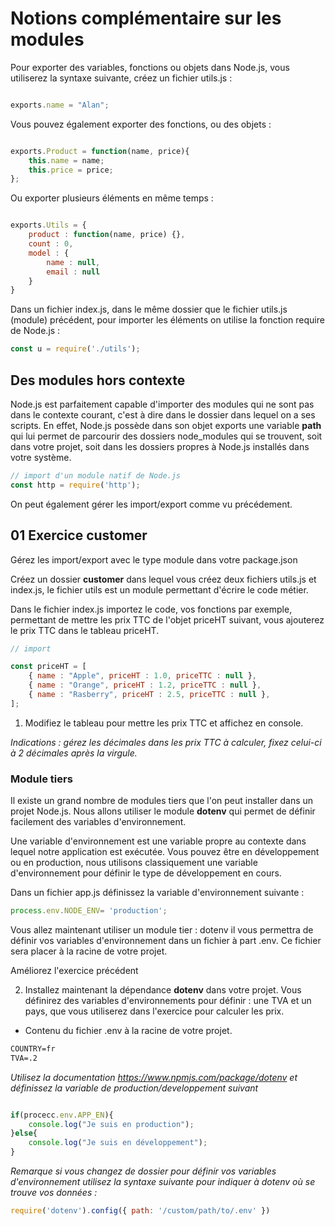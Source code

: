 # Notions complémentaire sur les modules

Pour exporter des variables, fonctions ou objets dans Node.js, vous utiliserez la syntaxe suivante, créez un fichier utils.js :

```js

exports.name = "Alan";

```

Vous pouvez également exporter des fonctions, ou des objets :

```js

exports.Product = function(name, price){
    this.name = name;
    this.price = price;
};
```

Ou exporter plusieurs éléments en même temps :

```js

exports.Utils = {
    product : function(name, price) {},
    count : 0,
    model : {
        name : null, 
        email : null
    }
}
```

Dans un fichier index.js, dans le même dossier que le fichier utils.js (module) précédent, pour importer les éléments on utilise la fonction require de Node.js :

```js
const u = require('./utils');

```

## Des modules hors contexte

Node.js est parfaitement capable d'importer des modules qui ne sont pas dans le contexte courant, c'est à dire dans le dossier dans lequel on a ses scripts. En effet, Node.js possède dans son objet exports une variable **path** qui lui permet de parcourir des dossiers node_modules qui se trouvent, soit dans votre projet, soit dans les dossiers propres à Node.js installés dans votre système.

```js
// import d'un module natif de Node.js
const http = require('http');
```

On peut également gérer les import/export comme vu précédement.

## 01 Exercice customer

Gérez les import/export avec le type module dans votre package.json

Créez un dossier **customer** dans lequel vous créez deux fichiers utils.js et index.js, le fichier utils est un module permettant d'écrire le code métier.

Dans le fichier index.js importez le code, vos fonctions par exemple, permettant de mettre les prix TTC de l'objet priceHT suivant, vous ajouterez le prix TTC dans le tableau priceHT.

```js
// import 

const priceHT = [
    { name : "Apple", priceHT : 1.0, priceTTC : null },
    { name : "Orange", priceHT : 1.2, priceTTC : null },
    { name : "Rasberry", priceHT : 2.5, priceTTC : null },
];

```

1. Modifiez le tableau pour mettre les prix TTC et affichez en console.

*Indications : gérez les décimales dans les prix TTC à calculer, fixez celui-ci à 2 décimales après la virgule.*

### Module tiers

Il existe un grand nombre de modules tiers que l'on peut installer dans un projet Node.js. Nous allons utiliser le module **dotenv** qui permet de définir facilement des variables d'environnement.

Une variable d'environnement est une variable propre au contexte dans lequel notre application est exécutée. Vous pouvez être en développement ou en production, nous utilisons classiquement une variable d'environnement pour définir le type de développement en cours.

Dans un fichier app.js définissez la variable d'environnement suivante :

```js
process.env.NODE_ENV= 'production';
```

Vous allez maintenant utiliser un module tier : dotenv il vous permettra de définir vos variables d'environnement dans un fichier à part .env. Ce fichier sera placer à la racine de votre projet.


Améliorez l'exercice précédent 

2. Installez maintenant la dépendance **dotenv** dans votre projet. Vous définirez des variables d'environnements pour définir : une TVA et un pays, que vous utiliserez dans l'exercice pour calculer les prix.


- Contenu du fichier .env à la racine de votre projet.

```txt
COUNTRY=fr
TVA=.2
```

*Utilisez la documentation https://www.npmjs.com/package/dotenv et définissez la variable de production/developpement suivant*

```js

if(procecc.env.APP_EN){
    console.log("Je suis en production");
}else{
    console.log("Je suis en développement");
}

```

*Remarque si vous changez de dossier pour définir vos variables d'environnement utilisez la syntaxe suivante pour indiquer à dotenv où se trouve vos données :*

```js
require('dotenv').config({ path: '/custom/path/to/.env' })
```

